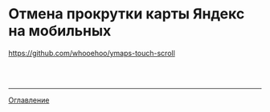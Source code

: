 # Отмена прокрутки карты Яндекс на мобильных

https://github.com/whooehoo/ymaps-touch-scroll

<br>
<br>

---

[Оглавление](https://github.com/LexDonowan/DevTips/blob/main/HTML%20Tricks/README.md)
